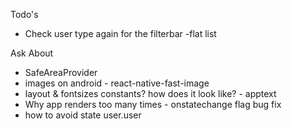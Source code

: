 Todo's

- Check user type again for the filterbar
-flat list

Ask About
- SafeAreaProvider
- images on android - react-native-fast-image
- layout & fontsizes constants? how does it look like? - apptext
- Why app renders too many times - onstatechange flag bug fix
- how to avoid state user.user